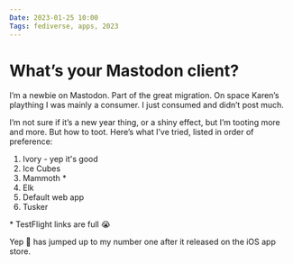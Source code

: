 ```yaml
---
Date: 2023-01-25 10:00
Tags: fediverse, apps, 2023
---
```


# What’s your Mastodon client?

I’m a newbie on Mastodon. Part of the great migration. On space Karen’s plaything I was mainly a consumer. I just consumed and didn’t post much. 

I’m not sure if it’s a new year thing, or a shiny effect, but I’m tooting more and more. But how to toot. Here’s what I’ve tried, listed in order of preference:

1. Ivory - yep it's good[<i class="fa-solid fa-fw fa-circle-right"></i>](https://apps.apple.com/us/app/ivory-for-mastodon-by-tapbots/id6444602274)
1. Ice Cubes [<i class="fa-solid fa-fw fa-circle-right"></i>](https://apps.apple.com/gb/app/ice-cubes-for-mastodon/id6444915884)
1. Mammoth [<i class="fa-solid fa-fw fa-circle-right"></i>](https://testflight.apple.com/join/66c1wW8y)*
1. Elk [<i class="fa-solid fa-fw fa-circle-right"></i>](https://elk.zone) 
1. Default web app [<i class="fa-solid fa-fw fa-circle-right"></i>](https://social.lol/@phils)
1. Tusker [<i class="fa-solid fa-fw fa-circle-right"></i>](https://apps.apple.com/gb/app/tusker/id1498334597)

\* TestFlight links are full 😭

Yep 🐘 has jumped up to my number one after it released on the iOS app store.

